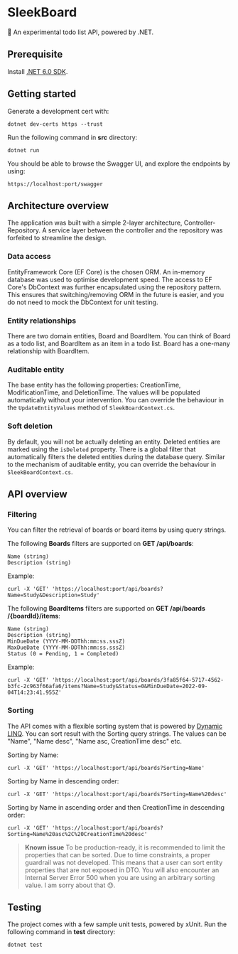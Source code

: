 # SleekBoard
:pencil: An experimental todo list API, powered by .NET.

## Prerequisite
Install [.NET 6.0 SDK](https://dotnet.microsoft.com/en-us/download).

## Getting started
Generate a development cert with:
```
dotnet dev-certs https --trust
```
Run the following command in **src** directory:
```
dotnet run
```
You should be able to browse the Swagger UI, and explore the endpoints by using:
```
https://localhost:port/swagger
```
## Architecture overview
The application was built with a simple 2-layer architecture, Controller-Repository. A service layer between the controller and the repository was forfeited to streamline the design.

### Data access

EntityFramework Core (EF Core) is the chosen ORM. An in-memory database was used to optimise development speed. The access to EF Core's DbContext was further 
encapsulated using the repository pattern. This ensures that switching/removing ORM in the future is easier, and you do not need to mock the DbContext for unit testing.

### Entity relationships
There are two domain entities, Board and BoardItem. You can think of Board as a todo list, and BoardItem as an item in a todo list. Board has a one-many relationship with BoardItem.

### Auditable entity
The base entity has the following properties: CreationTime, ModificationTime, and DeletionTime. The values will be populated automatically without your intervention. You can override the behaviour in the `UpdateEntityValues` method of `SleekBoardContext.cs`.

### Soft deletion
By default, you will not be actually deleting an entity. Deleted entities are marked using the `isDeleted` property. There is a global filter that automatically filters the deleted entities during the database query. Similar to the mechanism of auditable entity, you can override the behaviour in `SleekBoardContext.cs`.

## API overview
### Filtering
You can filter the retrieval of boards or board items by using query strings. 

The following **Boards** filters are supported on **GET ​/api​/boards**​:
```
Name (string)
Description (string)
```
Example:

```
curl -X 'GET' 'https://localhost:port/api/boards?Name=Study&Description=Study'
```
The following **BoardItems** filters are supported on **GET ​/api​/boards​/{boardId}​/items**:
```
Name (string)
Description (string)
MinDueDate (YYYY-MM-DDThh:mm:ss.sssZ)
MaxDueDate (YYYY-MM-DDThh:mm:ss.sssZ)
Status (0 = Pending, 1 = Completed)
```
Example:

```
curl -X 'GET' 'https://localhost:port/api/boards/3fa85f64-5717-4562-b3fc-2c963f66afa6/items?Name=Study&Status=0&MinDueDate=2022-09-04T14:23:41.955Z'
```
### Sorting
The API comes with a flexible sorting system that is powered by [Dynamic LINQ](https://dynamic-linq.net/basic-simple-query#ordering-results). You can sort result with the Sorting query strings. The values can be "Name", "Name desc", "Name asc, CreationTime desc" etc.

Sorting by Name:
```
curl -X 'GET' 'https://localhost:port/api/boards?Sorting=Name'
```

Sorting by Name in descending order:
```
curl -X 'GET' 'https://localhost:port/api/boards?Sorting=Name%20desc'
```

Sorting by Name in ascending order and then CreationTime in descending order:
```
curl -X 'GET' 'https://localhost:port/api/boards?Sorting=Name%20asc%2C%20CreationTime%20desc'
```
> **Known issue**
> To be production-ready, it is recommended to limit the properties that can be sorted. Due to time constraints, a proper guardrail was not developed. This means that a user can sort entity properties that are not exposed in DTO. You will also encounter an Internal Server Error 500 when you are using an arbitrary sorting value. I am sorry about that :sweat:.
> 

## Testing
The project comes with a few sample unit tests, powered by xUnit. Run the following command in **test** directory:
```
dotnet test
```

